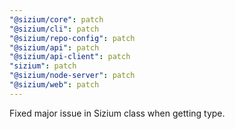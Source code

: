 ```yaml
---
"@sizium/core": patch
"@sizium/cli": patch
"@sizium/repo-config": patch
"@sizium/api": patch
"@sizium/api-client": patch
"sizium": patch
"@sizium/node-server": patch
"@sizium/web": patch
---
```


Fixed major issue in Sizium class when getting type.
